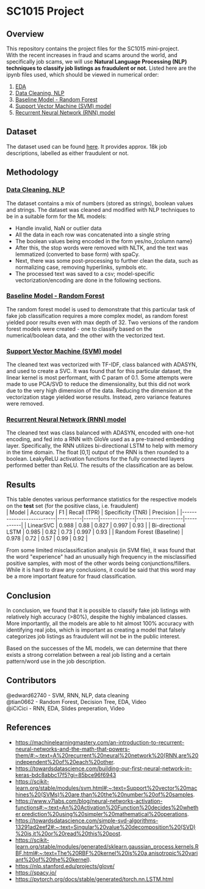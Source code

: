 # SC1015 Project


## Overview
This repository contains the project files for the SC1015 mini-project.<br>
With the recent increases in fraud and scams around the world, and specifically job scams, we will use **Natural Language Processing (NLP) techniques to classify job listings as fraudulent or not.**
Listed here are the ipynb files used, which should be viewed in numerical order:<br>
1. [EDA](https://github.com/edward62740/sc1015-project/blob/master/EDA.ipynb)
2. [Data Cleaning, NLP](https://github.com/edward62740/sc1015-project/blob/master/Data%20Cleaning%20and%20Lemmatization.ipynb)
3. [Baseline Model - Random Forest](https://github.com/edward62740/sc1015-project/blob/master/Random%20Forest.ipynb)
4. [Support Vector Machine (SVM) model](https://github.com/edward62740/sc1015-project/blob/master/Support%20Vector%20Machine.ipynb)
5. [Recurrent Neural Network (RNN) model](https://github.com/edward62740/sc1015-project/blob/master/Recurrent%20Neural%20Network.ipynb)

## Dataset
The dataset used can be found [here](https://www.kaggle.com/datasets/shivamb/real-or-fake-fake-jobposting-prediction). It provides approx. 18k job descriptions, labelled as either fraudulent or not.

## Methodology
### [Data Cleaning, NLP](https://github.com/edward62740/sc1015-project/blob/master/Data%20Cleaning%20and%20Lemmatization.ipynb)
The dataset contains a mix of numbers (stored as strings), boolean values and strings. The dataset was cleaned and modified with NLP techniques to be in a suitable form for the ML models:
- Handle invalid, NaN or outlier data
- All the data in each row was concatenated into a single string
- The boolean values being encoded in the form yes/no_{column name}
- After this, the stop words were removed with NLTK, and the text was lemmatized (converted to base form) with spaCy.
- Next, there was some post-processing to further clean the data, such as normalizing case, removing hyperlinks, symbols etc.
- The processed text was saved to a csv; model-specific vectorization/encoding are done in the following sections.
### [Baseline Model - Random Forest](https://github.com/edward62740/sc1015-project/blob/master/Random%20Forest.ipynb)
The random forest model is used to demonstrate that this particular task of fake job classification requires a more complex model, as random forest yielded poor results even with max depth of 32. Two versions of the random forest models were created - one to classify based on the numerical/boolean data, and the other with the vectorized text.
### [Support Vector Machine (SVM) model](https://github.com/edward62740/sc1015-project/blob/master/Support%20Vector%20Machine.ipynb)
The cleaned text was vectorized with TF-IDF, class balanced with ADASYN, and used to create a SVC. It was found that for this particular dataset, the linear kernel is most performant, with C param of 0.1. Some attempts were made to use PCA/SVD to reduce the dimensionality, but this did not work due to the very high dimension of the data. Reducing the dimension at the vectorization stage yielded worse results. Instead, zero variance features were removed.
### [Recurrent Neural Network (RNN) model](https://github.com/edward62740/sc1015-project/blob/master/Recurrent%20Neural%20Network.ipynb)
The cleaned text was class balanced with ADASYN, encoded with one-hot encoding, and fed into a RNN with GloVe used as a pre-trained embedding layer. Specifically, the RNN utilizes bi-directional LSTM to help with memory in the time domain. The float [0,1] output of the RNN is then rounded to a boolean. LeakyReLU activation functions for the fully connected layers performed better than ReLU.
The results of the classification are as below.

## Results
This table denotes various performance statistics for the respective models on the **test** set (for the positive class, i.e. fraudulent)<br>
| Model                    | Accuracy | F1   | Recall (TPR) | Specificity (TNR) | Precision |
|--------------------------|----------|------|--------------|-------------------|-----------|
| LinearSVC                | 0.988    | 0.88 | 0.827        | 0.997             | 0.93      |
| Bi-directional LSTM      | 0.985    | 0.82 | 0.73         | 0.997             | 0.93      |
| Random Forest (Baseline) | 0.978    | 0.72 | 0.57         | 0.99              | 0.92      |

From some limited misclassification analysis (in SVM file), it was found that the word "experience" had an unusually high frequency in the misclassified positive samples, with most of the other words being conjunctions/fillers.
While it is hard to draw any conclusions, it could be said that this word may be a more important feature for fraud classification.

## Conclusion
In conclusion, we found that it is possible to classify fake job listings with relatively high accuracy (>80%), despite the highly imbalanced classes. More importantly, all the models are able to hit almost 100% accuracy with identifying real jobs, which is important as creating a model that falsely categorizes job listings as fraudulent will not be in the public interest.

Based on the successes of the ML models, we can determine that there exists a strong correlation between a real job listing and a certain pattern/word use in the job description.

## Contributors
@edward62740 - SVM, RNN, NLP, data cleaning <br>
@tian0662 - Random Forest, Decision Tree, EDA, Video <br>
@iCiCici - RNN, EDA, Slides preperation, Video <br>

## References
- https://machinelearningmastery.com/an-introduction-to-recurrent-neural-networks-and-the-math-that-powers-them/#:~:text=A%20recurrent%20neural%20network%20(RNN,are%20independent%20of%20each%20other.
- https://towardsdatascience.com/building-our-first-neural-network-in-keras-bdc8abbc17f5?gi=85bce96f6943
- https://scikit-learn.org/stable/modules/svm.html#:~:text=Support%20vector%20machines%20(SVMs)%20are,than%20the%20number%20of%20samples.
- https://www.v7labs.com/blog/neural-networks-activation-functions#:~:text=An%20Activation%20Function%20decides%20whether,prediction%20using%20simpler%20mathematical%20operations.
- https://towardsdatascience.com/simple-svd-algorithms-13291ad2eef2#:~:text=Singular%20value%20decomposition%20(SVD)%20is,it%20or%20read%20this%20post.
- https://scikit-learn.org/stable/modules/generated/sklearn.gaussian_process.kernels.RBF.html#:~:text=The%20RBF%20kernel%20is%20a,anisotropic%20variant%20of%20the%20kernel).
- https://nlp.stanford.edu/projects/glove/
- https://spacy.io/
- https://pytorch.org/docs/stable/generated/torch.nn.LSTM.html
